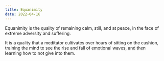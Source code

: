 ```yaml
---
title: Equanimity
date: 2022-04-16
---
```


Equanimity is the quality of remaining calm, still, and at peace, in the face of extreme adversity and suffering.

It is a quality that a meditator cultivates over hours of sitting on the cushion, training the mind to see the rise and fall of emotional waves, and then learning how to not give into them.
